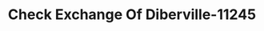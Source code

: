 ---
f_zip-code: 39540
f_state-code: MS
title: Check Exchange Of Diberville-11245
f_phone: 228-396-3900
f_city-only: Diberville
f_address: 10361 Auto Mall Pkwy # A Diberville
f_location-unique-id: '11245'
slug: check-exchange-of-diberville-11245
updated-on: '2024-05-30T13:46:58.046Z'
created-on: '2024-05-30T13:36:59.803Z'
published-on: '2024-05-30T13:54:32.469Z'
f_city-state: cms/city/diberville-ms.md
f_company: cms/company/check-exchange-of-diberville.md
f_state: cms/state/mississippi.md
layout: '[payday-loan].html'
tags: payday-loan
---